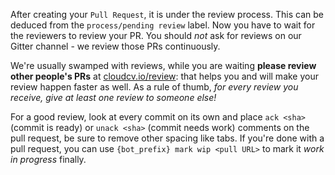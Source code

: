 After creating your `Pull Request`, it is under the review process. This can be deduced from the `process/pending review` label. Now you have to wait for the reviewers to review your PR. You should *not* ask for reviews on our Gitter channel - we review those PRs continuously.

We're usually swamped with reviews, while you are waiting **please review other people's PRs** at [cloudcv.io/review](https://cloudcv.io/review): that helps you and will make your review happen faster as well. As a rule of thumb, *for every review you receive, give at least one review to someone else!*

For a good review, look at every commit on its own and place `ack <sha>` (commit is ready) or `unack <sha>` (commit needs work) comments on the pull request, be sure to remove other spacing like tabs. If you're done with a pull request, you can use `{bot_prefix} mark wip <pull URL>` to mark it *work in progress* finally.
